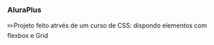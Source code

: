 ### AluraPlus 
<p> ✏️Projeto feito atrvés de um curso de CSS: dispondo elementos com flexbox e Grid </p>
